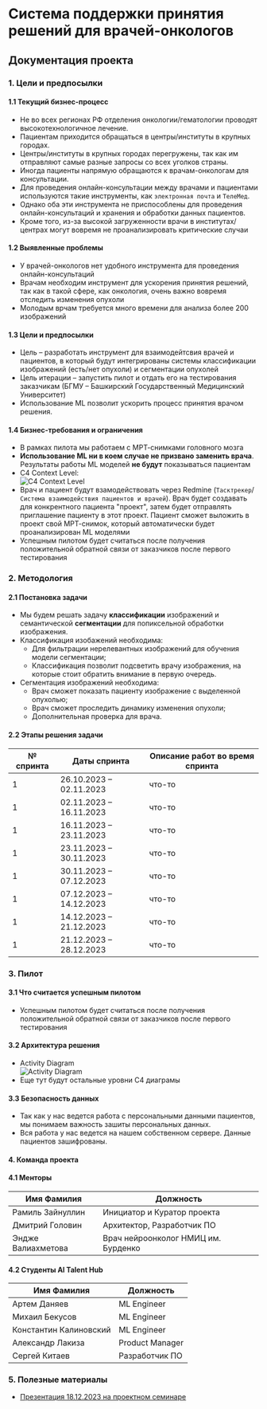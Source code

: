 # Система поддержки принятия решений для врачей-онкологов
## Документация проекта

### 1. Цели и предпосылки
#### 1.1 Текущий бизнес-процесс

- Не во всех регионах РФ отделения онкологии/гематологии проводят высокотехнологичное лечение.
- Пациентам приходится обращаться в центры/институты в крупных городах.
- Центры/институты в крупных городах перегружены, так как им отправляют самые разные запросы со всех уголков страны.
- Иногда пациенты напрямую обращаются к врачам-онкологам для консультации.
- Для проведения онлайн-консультации между врачами и пациентами используются такие инструменты, как `электронная почта` и `ТелеМед`.
- Однако оба эти инструмента не приспособлены для проведения онлайн-консультаций и хранения и обработки данных пациентов.
- Кроме того, из-за высокой загруженности врачи в институтах/центрах могут вовремя не проанализировать критические случаи

#### 1.2 Выявленные проблемы

- У врачей-онкологов нет удобного инструмента для проведения онлайн-консультаций
- Врачам необходим инструмент для ускорения принятия решений, так как в такой сфере, как онкология, очень важно вовремя отследить изменения опухоли
- Молодым врчам требуется много времени для анализа более 200 изображений

#### 1.3 Цели и предпосылки

- Цель – разработать инструмент для взаимодейтсвия врачей и пациентов, в который будут интегрированы системы классификации изображений (есть/нет опухоли) и сегментации опухолей
- Цель итерации – запустить пилот и отдать его на тестирования заказчикам (БГМУ – Башкирский Государственный Медицинский Университет)
- Использование ML позволит ускорить процесс принятия врачом решения.

#### 1.4 Бизнес-требования и ограничения

- В рамках пилота мы работаем с МРТ-снимками головного мозга
- __Использование ML ни в коем случае не призвано заменить врача__. Результаты работы ML моделей __не будут__ показываться пациентам
- C4 Context Level:  
![C4 Context Level](https://github.com/bs-muu/.github/blob/main/images/ai-screen-it-C4_Context_-_For_Presentation.drawio.png)  
- Врач и пациент будут взамодействовать через Redmine (`Тасктрекер`/`Система взаимодействия пациентов и врачей`). Врач будет создавать для конкрентного пациента "проект", затем будет отправлять приглашение пациенту в этот проект. Пациент сможет выложить в проект свой МРТ-снимок, который автоматически будет проанализирован ML моделями 
- Успешным пилотом будет считаться после получения положительной обратной связи от заказчиков после первого тестирования

### 2. Методология
#### 2.1 Постановка задачи

- Мы будем решать задачу __классификации__ изображений и семантической __сегментации__ для попиксельной обработки изображения.
- Классификация изобажений необходима:
  - Для фильтрации нерелевантных изображений для обучения модели сегментации;
  - Классификация позволит подсветить врачу изображения, на которые стоит обратить внимание в первую очередь.
- Сегментация изображений необходима:
  - Врач сможет показать пациенту изображение с выделенной опухолью;
  - Врач сможет проследить динамику изменения опухоли;
  - Дополнительная проверка для врача.

#### 2.2 Этапы решения задачи

| № спринта | Даты спринта | Описание работ во время спринта | 
| ------------- | ------------- | ------------- |
| 1 | 26.10.2023 – 02.11.2023  | что-то |
| 1 | 02.11.2023 – 16.11.2023 | что-то |
| 1 | 16.11.2023 – 23.11.2023  | что-то |
| 1 | 23.11.2023 – 30.11.2023  | что-то |
| 1 | 30.11.2023 – 07.12.2023  | что-то |
| 1 | 07.12.2023 – 14.12.2023  | что-то |
| 1 | 14.12.2023 – 21.12.2023  | что-то |
| 1 | 21.12.2023 – 28.12.2023  | что-то |

### 3. Пилот
#### 3.1 Что считается успешным пилотом

- Успешным пилотом будет считаться после получения положительной обратной связи от заказчиков после первого тестирования

#### 3.2 Архитектура решения

- Activity Diagram  
![Activity Diagram](https://github.com/bs-muu/.github/blob/main/images/ai-screen-it-Activity%20diagram.drawio.png)  
- Еще тут будут остальные уровни C4 диаграмы

#### 3.3 Безопасность данных

- Так как у нас ведется работа с персональными данными пациентов, мы понимаем важность зашиты персональных данных.
- Вся работа у нас ведется на нашем собственном сервере. Данные пациентов зашифрованы.

#### 4. Команда проекта

#### 4.1 Менторы

| Имя Фамилия | Должность |
| ------------- | ------------- |
| Рамиль Зайнуллин  | Инициатор и Куратор проекта  |
| Дмитрий Головин  | Архитектор, Разработчик ПО  |
| Эндже Валиахметова | Врач нейроонколог НМИЦ им. Бурденко |

#### 4.2 Студенты AI Talent Hub

| Имя Фамилия | Должность |
| ------------- | ------------- |
| Артем Даняев | ML Engineer |
| Михаил Бекусов | ML Engineer |
| Константин Калиновский | ML Engineer |
| Александр Лакиза | Product Manager |
| Сергей Китаев | Разработчик ПО |

### 5. Полезные материалы
- [Презентация 18.12.2023 на проектном семинаре](https://docs.google.com/presentation/d/1jmd8ZPJN2W_otuVlJMtpkSThPnvUJVPi6uIuxa3TRTQ/edit?usp=sharing)




















